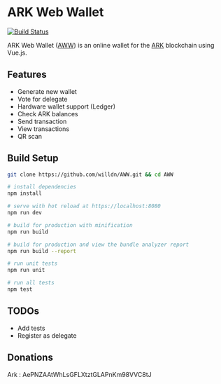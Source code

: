 # ARK Web Wallet

[![Build Status](https://travis-ci.org/willdn/AWW.svg?branch=master)](https://travis-ci.org/willdn/AWW)

ARK Web Wallet ([AWW](https://willdn.github.io/AWW)) is an online wallet for the [ARK](https://ark.io) blockchain using Vue.js.

## Features

- Generate new wallet
- Vote for delegate
- Hardware wallet support (Ledger)
- Check ARK balances
- Send transaction
- View transactions
- QR scan


## Build Setup

``` bash
git clone https://github.com/willdn/AWW.git && cd AWW

# install dependencies
npm install

# serve with hot reload at https://localhost:8080
npm run dev

# build for production with minification
npm run build

# build for production and view the bundle analyzer report
npm run build --report

# run unit tests
npm run unit

# run all tests
npm test
```

## TODOs

- Add tests
- Register as delegate

## Donations

Ark : AePNZAAtWhLsGFLXtztGLAPnKm98VVC8tJ
